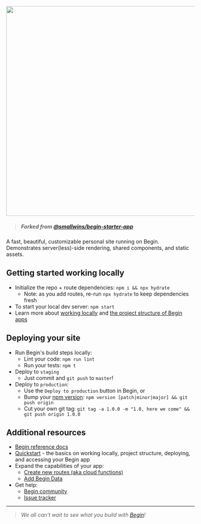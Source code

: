 <img src="https://static.begin.app/node-personal-website/readme-banner.png" width="561">

> ##### Forked from [@smallwins/begin-starter-app](https://github.com/smallwins/begin-starter-app)

A fast, beautiful, customizable personal site running on Begin. Demonstrates server(less)-side rendering, shared components, and static assets.


<!-- ## The guide (coming soon!)

Head here to check out the complete guide to setting up and customizing your Begin personal site! -->


## Getting started working locally

- Initialize the repo + route dependencies: `npm i && npx hydrate`
  - Note: as you add routes, re-run `npx hydrate` to keep dependencies fresh
- To start your local dev server: `npm start`
- Learn more about [working locally](https://docs.begin.com/en/getting-started/working-locally/) and [the project structure of Begin apps](https://docs.begin.com/en/getting-started/project-structure/)


## Deploying your site

- Run Begin's build steps locally:
  - Lint your code: `npm run lint`
  - Run your tests: `npm t`
- Deploy to `staging`
  - Just commit and `git push` to `master`!
- Deploy to `production`:
  - Use the `Deploy to production` button in Begin, or
  - Bump your [npm version](https://docs.npmjs.com/cli/version): `npm version [patch|minor|major] && git push origin`
  - Cut your own git tag: `git tag -a 1.0.0 -m "1.0, here we come" && git push origin 1.0.0`


## Additional resources

- [Begin reference docs](https://docs.begin.com)
- [Quickstart](https://docs.begin.com/en/getting-started/quickstart/) - the basics on working locally, project structure, deploying, and accessing your Begin app
- Expand the capabilities of your app:
  - [Create new routes (aka cloud functions)](https://docs.begin.com/en/functions/creating-new-functions/)
  - [Add Begin Data](https://docs.begin.com/en/data/begin-data/)
- Get help:
  - [Begin community](https://spectrum.chat/begin)
  - [Issue tracker](https://github.com/smallwins/begin-issues/issues)


---


> _We all can't wait to see what you build with [Begin](https://begin.com)!_


